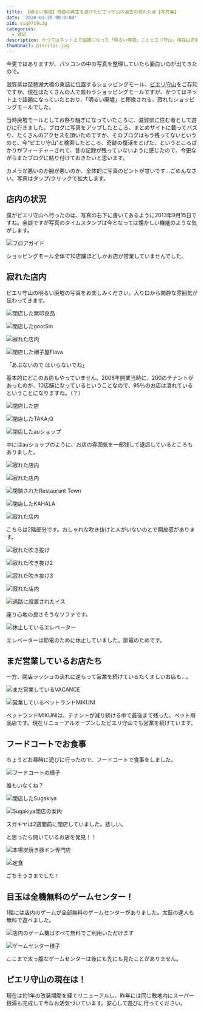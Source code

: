 ```yaml
---
title: 【明るい廃墟】奇跡の再生を遂げたピエリ守山の過去の寂れた姿【写真集】
date: '2020-01-28 00:0:00'
pid: siq97c9u3g
categories:
  - 雑記
description: かつてはネット上で話題になった「明るい廃墟」ことピエリ守山。現在は奇跡の再生を遂げていますが、2013年9月当時に遊びに行ったときの寂れた姿の写真を集めました。
thumbnail: pieri(1).jpg
---
```


今更ではありますが、パソコンの中の写真を整理していたら面白いのが出てきたので。

滋賀県は琵琶湖大橋の東詰に位置するショッピングモール、[ピエリ守山](http://pieri.sc/)をご存知ですか。現在はたくさんの人で賑わうショッピングモールですが、かつてはネット上で話題になっていたとおり、「明るい廃墟」と揶揄される、寂れたショッピングモールでした。

当時廃墟モールとしてお祭り騒ぎになっていたころに、滋賀県に住む者として遊びに行きました。ブログに写真をアップしたところ、まとめサイトに載ってバズり、たくさんのアクセスを頂いたのですが、そのブログはもう残ってないというのと、今”ピエリ守山”と検索したところ、奇跡の復活をとげた、というところばかりがフィーチャーされて、昔の記録が残っていないように感じたので、今更ながらまたブログに貼り付けておきたいと思います。

カメラが悪いのか腕が悪いのか、全体的に写真のピントが甘いです…ごめんなさい。写真はタップ/クリックで拡大します。

## 店内の状況

僕がピエリ守山へ行ったのは、写真の右下に書いてあるように2013年9月15日ですね。余談ですが写真のタイムスタンプは今となっては懐かしい機能のような気がします。

![フロアガイド](pieri(24).jpg)

ショッピングモール全体で10店舗ほどしかお店が営業していませんでした。


## 寂れた店内

ピエリ守山の明るい廃墟の写真をお楽しみください。入り口から閑静な雰囲気が伝わってきます。

![閉店した無印良品](pieri(2).jpg)

![閉店したgootSin](pieri(3).jpg)

![寂れた店内](pieri(4).jpg)

![閉店した帽子屋Flava](pieri(6).jpg)

「あぶないので はいらないでね」

基本的にどこのお店もやっていません。2008年開業当時に、200のテナントがあったのが、10店舗になっているということなので、95％のお店は潰れているということになりますね。（？）

![閉店した店](pieri(7).jpg)

![閉店したTAKA;Q](pieri(8).jpg)

![閉店したauショップ](pieri(9).jpg)

中にはauショップのように、お店の雰囲気を一部残して退店しているところもありました。

![寂れた店内](pieri(10).jpg)

![寂れた店内](pieri(11).jpg)

![閉鎖されたRestaurant Town](pieri(13).jpg)

![閉店したKAHALA](pieri(14).jpg)

![寂れた店内](pieri(15).jpg)

こちらは2階部分です。おしゃれな吹き抜けと人がいないのとで開放感があります。

![寂れた吹き抜け](pieri(16).jpg)

![寂れた吹き抜け2](pieri(17).jpg)

![寂れた吹き抜け3](pieri(18).jpg)

![寂れた店内](pieri(27).jpg)

![通路に設置されたイス](pieri(25).jpg)

座り心地の良さそうなソファです。

![休止しているエレベーター](pieri(26).jpg)

エレベーターは節電のために休止していました。節電のためです。

## まだ営業しているお店たち

一方、閉店ラッシュの流れに逆らって営業を続けているたくましいお店も…。

![まだ営業しているVACANCE](pieri(5).jpg)

![営業しているペットランドMIKUNI](pieri(12).jpg)

ペットランドMIKUNIは、テナントが減り続ける中で最後まで残った、ペット用品店です。現在リニューアルオープンしたピエリ守山でも営業を続けています。

## フードコートでお食事

ちょうどお昼時に遊びに行ったので、フードコートで食事をしました。

![フードコートの様子](pieri(19).jpg)

誰もいなくね？

![閉店したSugakiya](pieri(22).jpg)

![Sugakiya閉店の案内](pieri(20).jpg)

スガキヤは2週間前に閉店していました。悲しい。

と思ったら開いているお店を発見！！

![本場炭焼き豚ドン専門店](pieri(31).jpg)

![定食](pieri(23).jpg)

ごちそうさまでした！

## 目玉は全機無料のゲームセンター！

1階には店内のゲームが全部無料のゲームセンターがありました。太鼓の達人も無料で遊べました。

![店内のゲーム機はすべて無料でご利用いただけます](pieri(30).jpg)

![ゲームセンター様子](pieri(29).jpg)

ここまで太っ腹なゲームセンターは後にも先にも見たことがありません。

## ピエリ守山の現在は！

現在は約1年の改装期間を経てリニューアルし、昨年には同じ敷地内にスーパー銭湯も完成して今なお活気づいています。安心して遊びに行ってください。
